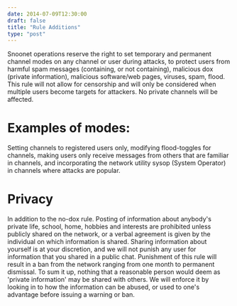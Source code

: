 ```yaml
--- 
date: 2014-07-09T12:30:00
draft: false
title: "Rule Additions"
type: "post"
---
```


Snoonet operations reserve the right to set temporary and permanent channel modes on any channel or user during attacks, to protect users from harmful spam messages (containing, or not containing), malicious dox (private information), malicious software/web pages, viruses, spam, flood. This rule will not allow for censorship and will only be considered when multiple users become targets for attackers. No private channels will be affected.

# Examples of modes:
Setting channels to registered users only, modifying flood-toggles for channels, making users only receive messages from others that are familiar in channels, and incorporating the network utility sysop (System Operator) in channels where attacks are popular.

# Privacy
In addition to the no-dox rule. Posting of information about anybody's private life, school, home, hobbies and interests are prohibited unless publicly shared on the network, or a verbal agreement is given by the individual on which information is shared. Sharing information about yourself is at your discretion, and we will not punish any user for information that you shared in a public chat. Punishment of this rule will result in a ban from the network ranging from one month to permanent dismissal.
To sum it up, nothing that a reasonable person would deem as 'private information' may be shared with others. We will enforce it by looking in to how the information can be abused, or used to one's advantage before issuing a warning or ban.